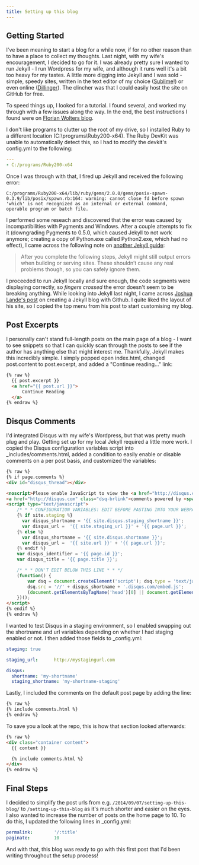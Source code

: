 ```yaml
---
title: Setting up this blog
---
```


Getting Started
---
I've been meaning to start a blog for a while now, if for no other reason than to have a place to collect my thoughts.
Last night, with my wife's encouragement, I decided to go for it. I was already pretty sure I wanted to run Jekyll - I run Wordpress for my wife, and although it runs well it's a bit too heavy for my tastes.
A little more digging into Jekyll and I was sold - simple, speedy sites, written in the text editor of my choice ([Sublime](http://www.sublimetext.com/3)!) or even online ([Dillinger](http://dillinger.io/)).
The clincher was that I could easily host the site on GitHub for free.

To speed things up, I looked for a tutorial. I found several, and worked my through with a few issues along the way.
In the end, the best instructions I found were on [Florian Wolters blog](http://blog.florianwolters.de/educational/2014/04/18/Running_Jekyll_with_GitHub_Pages_using_Windows_8.1_x64_and_Ruby_2.0_x64/).

I don't like programs to clutter up the root of my drive, so I installed Ruby to a different location (C:\programs\Ruby200-x64). The Ruby DevKit was unable to automatically detect this, so I had to modify the devkit's config.yml to the following:

```yaml
---
- C:/programs/Ruby200-x64
```

Once I was through with that, I fired up Jekyll and received the following error:
```
C:/programs/Ruby200-x64/lib/ruby/gems/2.0.0/gems/posix-spawn-0.3.9/lib/posix/spawn.rb:164: warning: cannot close fd before spawn
'which' is not recognized as an internal or external command,
operable program or batch file.
```

I performed some reseach and discovered that the error was caused by incompatibilities with Pygments and Windows. After a couple attempts to fix it (downgrading Pygments to 0.5.0, which caused Jekyll to not work anymore; creating a copy of Python.exe called Python2.exe, which had no effect), I came across the following note on [another Jekyll guide](http://jekyll-windows.juthilo.com/3-syntax-highlighting/):

>After you complete the following steps, Jekyll might still output errors when building or serving sites.
>These shouldn’t cause any real problems though, so you can safely ignore them.

I proceeded to run Jekyll locally and sure enough, the code segments were displaying correctly, so *fingers crossed* the error doesn't seem to be breaking anything.
While looking into Jekyll last night, I came across [Joshua Lande's post](http://joshualande.com/jekyll-github-pages-poole/) on creating a Jekyll blog with Github. I quite liked the layout of his site, so I copied the top menu from his post to start customising my blog.

Post Excerpts
---
I personally can't stand full-length posts on the main page of a blog - I want to see snippets so that I can quickly scan through the posts to see if the author has anything else that might interest me.
Thankfully, Jekyll makes this incredibly simple.
I simply popped open index.html, changed post.content to post.excerpt, and added a "Continue reading..." link:

```html
{% raw %}
  {{ post.excerpt }}
  <a href="{{ post.url }}">
      Continue Reading
  </a>
{% endraw %}
```

Disqus Comments
---
I'd integrated Disqus with my wife's Wordpress, but that was pretty much plug and play. Getting set up for my local Jekyll required a little more work.
I copied the Disqus configuration variables script into _includes/comments.html, added a condition to easily enable or disable comments on a per post basis, and customized the variables:

```html
{% raw %}
{% if page.comments %}
<div id="disqus_thread"></div>

<noscript>Please enable JavaScript to view the <a href="http://disqus.com/?ref_noscript">comments powered by Disqus.</a></noscript>
<a href="http://disqus.com" class="dsq-brlink">comments powered by <span class="logo-disqus">Disqus</span></a>
<script type="text/javascript">
    /* * * CONFIGURATION VARIABLES: EDIT BEFORE PASTING INTO YOUR WEBPAGE * * */
    {% if site.staging %}
      var disqus_shortname = '{{ site.disqus.staging_shortname }}';
      var disqus_url =  '{{ site.staging_url }}' + '{{ page.url }}';
    {% else %}
      var disqus_shortname = '{{ site.disqus.shortname }}';
      var disqus_url =  '{{ site.url }}' + '{{ page.url }}';
    {% endif %}
    var disqus_identifier = '{{ page.id }}';
    var disqus_title = '{{ page.title }}';

    /* * * DON'T EDIT BELOW THIS LINE * * */
    (function() {
        var dsq = document.createElement('script'); dsq.type = 'text/javascript'; dsq.async = true;
        dsq.src = '//' + disqus_shortname + '.disqus.com/embed.js';
        (document.getElementsByTagName('head')[0] || document.getElementsByTagName('body')[0]).appendChild(dsq);
    })();
</script>
{% endif %}
{% endraw %}
```

I wanted to test Disqus in a staging environment, so I enabled swapping out the shortname and url variables depending on whether I had staging enabled or not.
I then added those fields to _config.yml:

```yaml
staging: true

staging_url:      http://mystagingurl.com

disqus:
  shortname: 'my-shortname'
  staging_shortname: 'my-shortname-staging'

```

Lastly, I included the comments on the default post page by adding the line:

```html
{% raw %}
{% include comments.html %}
{% endraw %}

```
To save you a look at the repo, this is how that section looked afterwards:

```html
{% raw %}
<div class="container content">
  {{ content }}

  {% include comments.html %}
</div>
{% endraw %}
```


Final Steps
---
I decided to simplify the post urls from e.g. ```/2014/09/07/setting-up-this-blog/``` to ```/setting-up-this-blog``` as it's much shorter and easier on the eyes.
I also wanted to increase the number of posts on the home page to 10.
To do this, I updated the following lines in _config.yml:

```yaml
permalink:        '/:title'
paginate:         10
```

And with that, this blog was ready to go with this first post that I'd been writing throughout the setup process!
